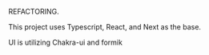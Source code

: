 REFACTORING.

This project uses Typescript, React, and Next as the base.

UI is utilizing Chakra-ui and formik

